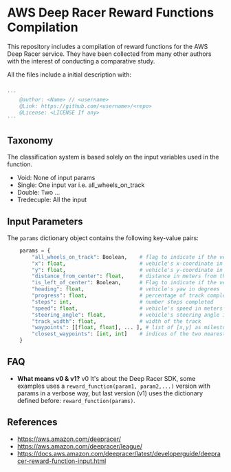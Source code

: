 # AWS Deep Racer Reward Functions Compilation

This repository includes a compilation of reward functions for the AWS Deep Racer service.
They have been collected from many other authors with the interest of conducting a comparative study.

All the files include a initial description with:

```python

'''
    @author: <Name> // <username>
    @Link: https://github.com/<username>/<repo>
    @License: <LICENSE If any>
'''

```

## Taxonomy

The classification system is based solely on the input variables used in the function.

* Void: None of input params 
* Single: One input var i.e. all_wheels_on_track
* Double: Two ...
* Tredecuple: All the input 

## Input Parameters

The ```params``` dictionary object contains the following key-value pairs:

```python
    params = {
        "all_wheels_on_track": Boolean,    # flag to indicate if the vehicle is on the track
        "x": float,                        # vehicle's x-coordinate in meters
        "y": float,                        # vehicle's y-coordinate in meters
        "distance_from_center": float,     # distance in meters from the track center 
        "is_left_of_center": Boolean,      # Flag to indicate if the vehicle is on the left side to the track center or not. 
        "heading": float,                  # vehicle's yaw in degrees
        "progress": float,                 # percentage of track completed
        "steps": int,                      # number steps completed
        "speed": float,                    # vehicle's speed in meters per second (m/s)
        "steering_angle": float,           # vehicle's steering angle in degrees
        "track_width": float,              # width of the track
        "waypoints": [[float, float], ... ], # list of [x,y] as milestones along the track center
        "closest_waypoints": [int, int]    # indices of the two nearest waypoints.
    }

```

## FAQ

* __What means v0 & v1?__ v0 It's about the Deep Racer SDK, some examples uses a ```reward_function(param1, param2,...)``` version with params 
in a verbose way, but last version (v1) uses the dictionary defined before: ```reward_function(params)```.


## References

* https://aws.amazon.com/deepracer/
* https://aws.amazon.com/deepracer/league/
* https://docs.aws.amazon.com/deepracer/latest/developerguide/deepracer-reward-function-input.html
